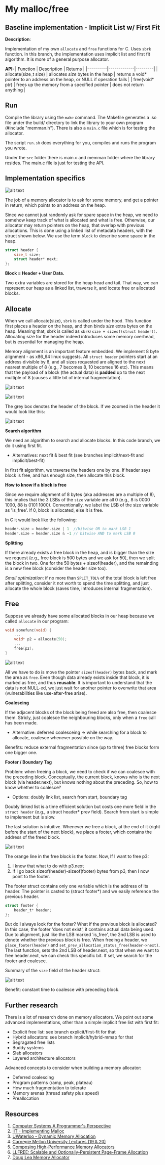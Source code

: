 # My malloc/free

## Baseline implementation - Implicit List w/ First Fit

**Description**:

Implementation of my own `allocate` and `free` functions for C. Uses ``sbrk`` function. In this branch, the implementation uses implicit list and first fit algorithm. It is more of a general purpose allocator. 


**API:**
| Function | Description | Returns |
|----------|-------------|---------|
| allocate(size_t size) | allocates <i>size</i> bytes in the heap | returns a void* pointer to an address on the heap, or NULL if operation fails |
| free(void* ptr) | frees up the memory from a specified pointer | does not return anything |

## Run

Compile the library using the `make` command. The Makefile generates a .so file under the build/ directory to link the library to your own program (#include "memman.h"). There is also a `main.c` file which is for testing the allocator.

The script `run.sh` does everything for you, compiles and runs the program you wrote.

Under the `src` folder there is main.c and memman folder where the library resides. 
The main.c file is just for testing the API.

## Implementation specifics

![alt text](https://courses.grainger.illinois.edu/cs225/sp2023/assets/notes/stack_heap_memory/memory_layout.png)

The job of a memory allocator is to ask for some memory, and get a pointer in return, which points to an address on the heap.

Since we cannot just randomly ask for spare space in the heap, we need to somehow keep track of what is allocated and what is free. Otherwise, our allocator may return pointers on the heap, that overlap with previous allocations. This is done using a linked list of metadata headers, with the struct shown below. 
We use the term `block` to describe some space in the heap.


```C
struct header {
    size_t size;
    struct header* next;
};
```

**Block = Header + User Data.**

Two extra variables are stored for the heap head and tail. That way, we can represent our heap as a linked list, traverse it, and locate free or allocated blocks.

## Allocate

When we call allocate(size), `sbrk` is called under the hood. 
This function first places a header on the heap, and then binds *size* extra bytes on the heap. Meaning that, sbrk is called as `sbrk(size + sizeof(struct header))`. Allocating size for the header indeed introduces some memory overhead, but is essential for managing the heap.

Memory alignment is an important feature embedded. We implement 8 byte alignment - as x86_64 linux suggests. All `struct header` pointers start at an address divisible by 8, and all sizes requested are aligned to the next nearest multiple of 8 (e.g., 7 becomes 8, 10 becomes 16 etc). This means that the payload of a block (the actual data) is **padded** up to the next multiple of 8 (causes a little bit of internal fragmentation).

![alt text](assets/mainempty.png)

![alt text](assets/main2.png)

The grey box denotes the header of the block. If we zoomed in the header it would look like this: 

![alt text](assets/header.jpg)

**Search algorithm**

We need an algorithm to search and allocate blocks. In this code branch, we do it using first fit.
- Alternatives: next fit & best fit (see branches implicit/next-fit and implicit/best-fit)

In first fit algorithm, we traverse the headers one by one. If header says block is free, and has enough size, then allocate this block.

**How to know if a block is free**

Since we require alignment of 8 bytes (aka addresses are a multiple of 8), this implies that the 3 LSBs of the `size` variable are all 0 (e.g., 8 is 0000 1000, 88 is 0101 1000). Conventionally, we label the LSB of the size variable as 'is_free'. If 0, block is allocated, else it is free.

In C it would look like the following: 

```c
header.size = header.size | 1  //bitwise OR to mark LSB 1
header.size = header.size & ~1 // bitwise AND to mark LSB 0
```


**Splitting**

If there already exists a free block in the heap, and is bigger than the size we request (e.g., free block is 500 bytes and we ask for 50), then we split the block in two. One for the 50 bytes + sizeof(header), and the remainding is a new free block (consider the header size too).

*Small optimization*: if no more than `SPLIT_TOL%` of the total block is left free after splitting, consider it not worth to spend the time splitting, and just allocate the whole block (saves time, introduces internal fragmentation). 


## Free

Suppose we already have some allocated blocks in our heap because we called `allocate` in our program: 
```C
void somefunc(void) {
    ...
    void* p2 = allocate(50);
    ...
    free(p2);
}
```

![alt text](assets/mainfree.png)

All we have to do is move the pointer `sizeof(header)` bytes back, and mark the area as `free`. Even though data already exists inside that block, it is marked as free, and thus **reusable**.
It is important to understand that the data is not NULL-ed, we just wait for another pointer to overwrite that area (vulnerabilities like use-after-free arise).

**Coalescing** 

If the adjacent blocks of the block being freed are also free, then coalesce them. Stricly, just coalesce the neighbouring blocks, only when a `free` call has been made.

- Alternative: deferred coalesceing -> while searching for a block to allocate, coalesce whenever possible on the way.

Benefits: reduce external fragmentation since (up to three) free blocks form one bigger one. 


**Footer / Boundary Tag**

Problem: when freeing a block, we need to check if we can coalesce with the preceding block. Conceptually, the current block, knows who is the next block (via header.next), but knows nothing about the preceding. So, how to know whether to coalesce? 
- Options: doubly link list, search from start, boundary tag

Doubly linked list is a time efficient solution but costs one more field in the `struct header` (e.g., a struct header* prev field). Search from start is simple to implement but is slow.

The last solution is intuitive. Whenever we free a block, at the end of it (right before the start of the next block), we place a footer, which contains the address of the freed block.

![alt text](assets/mainfooter.png)

The orange line in the free block is the footer. Now, If I want to free p3: 
1. I know that what to do with p3.next 
2. If I go back sizeof(header)-sizeof(footer) bytes from p3, then I now point to the footer. 

The footer struct contains only one variable which is the address of its header. The pointer is casted to (struct footer*) and we easily reference the previous header.

```C
struct footer {
    header_t* header;
};
```

But do I always look for the footer? What if the previous block is allocated? In this case, the footer 'does not exist', it contains actual data being used. Due to alignment, just like the LSB marked 'is_free', the 2nd LSB is used to denote whether the previous block is free. When freeing a header, we `place_footer(header)` and `set_prev_allocation_status_free(header->next)`. The last function, sets the 2nd LSB of header.next, so that when we want to free header.next, we can check this specific bit. If set, we search for the footer and coalesce.

Summary of the `size` field of the header struct:

![alt text](assets/lsb.png)

Benefit: constant time to coalesce with preceding block.

## Further research

There is a lot of research done on memory allocators. We point out some advanced implementations, other than a simple implicit free list with first fit:

- Explicit free list: see branch explicit/first-fit for that
- Hybrid allocators: see branch implicit/hybrid-mmap for that
- Segragated free lists
- Buddy systems
- Slab allocators
- Layered architecture allocators

Advanced concepts to consider when building a memory allocator: 
- Deferred coalescing
- Program patterns (ramp, peak, plateau)
- How much fragmentation to tolerate
- Memory arenas (thread safety plus speed)
- Preallocation

## Resources

1. [Computer Systems A Programmer's Perspective](https://www.cs.sfu.ca/~ashriram/Courses/CS295/assets/books/CSAPP_2016.pdf)
2. [IIT - Implementing Malloc](https://moss.cs.iit.edu/cs351/slides/slides-malloc.pdf)
3. [UWaterloo - Dynamic Memory Allocation](https://rcs.uwaterloo.ca/~ali/cs350-f19/allocation.pdf)
4. [Carnegie Mellon University Lectures (19 & 20)](https://scs.hosted.panopto.com/Panopto/Pages/Sessions/List.aspx)
5. [Composing High-Performance Memory Allocators](https://people.cs.umass.edu/~emery/pubs/berger-pldi2001.pdf)
6. [LLFREE: Scalable and Optionally-Persistent Page-Frame Allocation](https://www.usenix.org/system/files/atc23-wrenger.pdf)
7. [Doug Lea Memory Allocator](https://gee.cs.oswego.edu/dl/html/malloc.html)